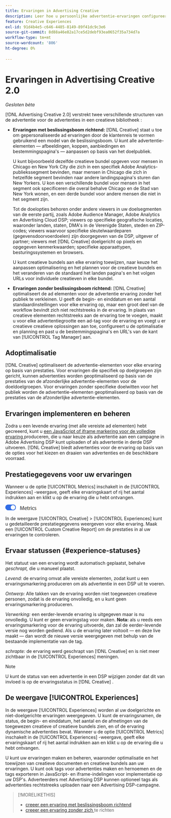 ```yaml
---
title: Ervaringen in Advertising Creative
description: Leer hoe u persoonlijke advertentie-ervaringen configureert en de ad-elementen optimaliseert op basis van prestaties.
feature: Creative Experiences
exl-id: 91d4b4e5-c646-4485-8149-89f41dc9c3e6
source-git-commit: 8d88a46e82a17ce5d2debf93ea0652f35a734d7a
workflow-type: tm+mt
source-wordcount: '806'
ht-degree: 0%

---
```


# Ervaringen in Advertising Creative 2.0

*Gesloten bèta*

<!-- Revisit Description metadata -->

<!-- MORE -->

[!DNL Advertising Creative 2.0] verstrekt twee verschillende structuren van de advertentie voor de advertenties in een creatieve bibliotheek <!-- can use a single library only -->:

* **Ervaringen met beslissingsboom richtend:** [!DNL Creative] staat u toe om gepersonaliseerde ad ervaringen door de klantenreis te vormen gebruikend een model van de beslissingsboom. U kunt alle advertentie-elementen — afbeeldingen, koppen, aanbiedingen en bestemmingspagina&#39;s — aanpassen op basis van het doelpubliek.

  U kunt bijvoorbeeld dezelfde creatieve bundel opgeven voor mensen in Chicago en New York City die zich in een specifiek Adobe Analytics-publiekssegment bevinden, maar mensen in Chicago die zich in hetzelfde segment bevinden naar andere landingspagina&#39;s sturen dan New Yorkers. U kon een verschillende bundel voor mensen in het segment ook specificeren die overal behalve Chicago en de Stad van New York wonen, en een derde bundel voor andere mensen die niet in het segment zijn.

  Tot de doelopties behoren onder andere viewers in uw doelsegmenten van de eerste partij, zoals Adobe Audience Manager, Adobe Analytics en Advertising Cloud DSP; viewers op specifieke geografische locaties, waaronder landen, staten, DMA&#39;s in de Verenigde Staten, steden en ZIP-codes; viewers waarvoor specifieke sleutelwaardeparen (gegevensdoorvoerdoelen) zijn doorgegeven van de DSP, uitgever of partner; viewers met [!DNL Creative] doelgericht op pixels en opgegeven kenmerkwaarden; specifieke apparaattypen, besturingssystemen en browsers.

  U kunt creatieve bundels aan elke ervaring toewijzen, naar keuze het aanpassen optimalisering en het plannen voor de creatieve bundels en het veranderen van de standaard het landen pagina&#39;s en het volgen URLs <!-- and any flexible attributes --> voor individuele creatieven in elke bundel.

* **Ervaringen zonder beslissingsboom richtend:** [!DNL Creative] optimaliseert de ad elementen voor de advertentie ervaring zonder het publiek te verkleinen.<!-- For first-party creatives, [!DNL Creative] serves the ads. --> U geeft de begin- en einddatum en een aantal standaardinstellingen voor elke ervaring op, maar een groot deel van de workflow bevindt zich niet rechtstreeks in de ervaring. In plaats van creatieve elementen rechtstreeks aan de ervaring toe te voegen, maakt u voor elke advertentiegrootte een ad-tag voor de ervaring en voegt u er creatieve creatieve oplossingen aan toe, configureert u de optimalisatie en planning en past u de bestemmingspagina&#39;s en URL&#39;s van de kant van [!UICONTROL Tag Manager] aan.

## Adoptimalisatie

<!-- MORE -->
[!DNL Creative] optimaliseert de advertentie-elementen voor elke ervaring op basis van prestaties. Voor ervaringen die specifiek op doelgroepen zijn gericht, kunnen advertenties worden geoptimaliseerd op basis van de prestaties van de afzonderlijke advertentie-elementen voor de doeldoelgroepen. Voor ervaringen zonder specifieke doelwitten voor het publiek worden de advertentie-elementen geoptimaliseerd op basis van de prestaties van de afzonderlijke advertentie-elementen.

## Ervaringen implementeren en beheren

Zodra u een levende ervaring (met alle vereiste ad elementen) hebt gecreeerd, kunt u [ een JavaScript of iframe markering voor de volledige ervaring ](experience-tag-export.md) produceren, die u naar keuze als advertentie aan een campagne in Adobe Advertising DSP kunt uploaden of als advertentie in derde DSP uitvoeren. [!DNL Creative] biedt advertenties voor de ervaring op basis van de opties voor het kiezen en draaien van advertenties en de beschikbare voorraad.

## Prestatiegegevens voor uw ervaringen

Wanneer u de optie [!UICONTROL Metrics] inschakelt in de [!UICONTROL Experiences] -weergave, geeft elke ervaringskaart of rij het aantal indrukken aan en klikt u op de ervaring die u hebt ontvangen.

![ optie van Metriek de optie van Metriek ](/help/creative/assets/metrics-option.png " Metriek ")

<!-- insert screen shot of Metrics option?  If not, then add instructions elsewhere -->

<!-- I don't see this as of 1/9; why only in the table view?   You can also add conversion columns in the table view. -->

In de weergave [!UICONTROL Creative] > [!UICONTROL Experiences] kunt u gedetailleerde prestatiegegevens weergeven voor elke ervaring. Maak een [!UICONTROL Custom Creative Report] om de prestaties in al uw ervaringen te controleren.

<!--
You can [view detailed performance data for any experience](experience-performance-details.md) from the Creative > Experiences view. To monitor performance across your experiences, [create custom reports](/help/dsp/reports/report-create.md).
-->

## Ervaar statussen {#experience-statuses}

<!-- verify that these are all still the same -->

Het statuut van een ervaring wordt automatisch geplaatst, behalve *geschrapt,* die u manueel plaatst.

*Levend:* de ervaring omvat alle vereiste elementen, zodat kunt u een ervaringsmarkering produceren om als advertentie in een DSP uit te voeren. <!-- A live experience may be scheduled to start in the future -->

*Ontwerp:* Alle takken van de ervaring worden niet toegewezen creatieve personen, zodat is de ervaring onvolledig, en u kunt geen ervaringsmarkering produceren.

*Verwerking:* een eerder-levende ervaring is uitgegeven maar is nu onvolledig. U kunt er geen ervaringstag voor maken. **Nota:** als u reeds een ervaringsmarkering voor de ervaring uitvoerde, dan zal de eerder-levende versie nog worden gediend. Als u de ervaring later voltooit — en deze live maakt — dan wordt de nieuwe versie weergegeven met behulp van de bestaande implementatie van de tag.

*schrapte:* de ervaring werd geschrapt van [!DNL Creative] en is niet meer zichtbaar in de [!UICONTROL Experiences] meningen.

>[!NOTE]
>
>U kunt de status van een advertentie in een DSP wijzigen zonder dat dit van invloed is op de ervaringsstatus in [!DNL Creative] .

## De weergave [!UICONTROL Experiences]

In de weergave [!UICONTROL Experiences] worden al uw doelgerichte en niet-doelgerichte ervaringen weergegeven. U kunt de ervaringsnamen, de status, de begin- en einddatum, het aantal en de afmetingen van de toegewezen creatieve of creatieve bundels zien, en of de ervaring dynamische advertenties bevat. Wanneer u de optie [!UICONTROL Metrics] inschakelt in de [!UICONTROL Experiences] -weergave, geeft elke ervaringskaart of rij het aantal indrukken aan en klikt u op de ervaring die u hebt ontvangen.

U kunt uw ervaringen maken en beheren, waaronder optimalisatie en het toewijzen van creatieve documenten en creatieve bundels aan uw ervaringen. U kunt ook tags voor advertenties maken en hernoemen en de tags exporteren in JavaScript- en iframe-indelingen voor implementatie op uw DSP&#39;s. Adverteerders met Advertising DSP kunnen optioneel tags als advertenties rechtstreeks uploaden naar een Advertising DSP-campagne.

<!--
### Available actions

* [Download data within the view](experience-download-view.md)

        + [Assign and unassign creative bundles to a final node](/help/creative/experiences/experience-assign-creative-bundles.md)
* Experiences with decision tree targeting: [Create](/help/creative/experiences/experience-create-targeting.md) and [edit](/help/creative/experiences/experience-edit-targeting.md) experiences, [assign and unassign creative bundles](/help/creative/experiences/experience-assign-creative-bundles.md), [customize creative optimization and scheduling](/help/creative/experiences/experience-optimization-scheduling-targeting.md), and [customize the tracking URLs for creatives](/help/creative/experiences/experience-tracking-urls-targeting.md)

* Experiences without decision tree targeting: [Create](experience-create-no-targeting.md) and [edit](/help/creative/experiences/experience-edit-no-targeting.md)

* [Clone](experience-clone.md) an experience

* [Preview](experience-preview.md) an experience

* [Share a demo URL](experience-share-demo-url.md) for an experience

* [Export ad tags for an experience](experience-tag-export.md)

* [Delete](experience-delete.md) an experience

-->

<!-- You can add or remove labels for your experiences.-->

<!-- Add links to workflows once they're done -->

>[!MORELIKETHIS]
>
>* [ creeer een ervaring met beslissingsboom richtend ](experience-create-targeting.md)
>* [ creeer een ervaring zonder zich ](experience-create-no-targeting.md) te richten
